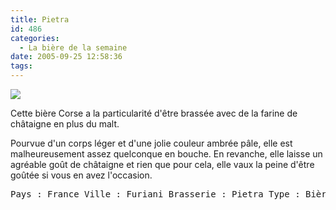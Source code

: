 ```yaml
---
title: Pietra
id: 486
categories:
  - La bière de la semaine
date: 2005-09-25 12:58:36
tags:
---
```


![](/images/biere_de_la_semaine/pietra.jpg)

Cette bière Corse a la particularité d'être brassée avec de la farine de châtaigne en plus du malt.

Pourvue d'un corps léger et d'une jolie couleur ambrée pâle, elle est malheureusement assez quelconque en bouche. En revanche, elle laisse un agréable goût de châtaigne et rien que pour cela, elle vaux la peine d'être goûtée si vous en avez l'occasion.
 <pre>Pays : France Ville : Furiani Brasserie : Pietra Type : Bière spéciale Taux d'alcool : 6% Fermentation : Haute</pre>